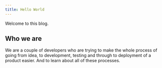 ```yaml
---
title: Hello World
---
```

Welcome to this blog.

## Who we are

We are a couple of developers who are trying to make the whole process of going from idea, to development, testing and through to deployment of a product easier.  And to learn about all of these processes.
